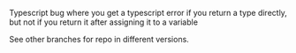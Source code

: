 Typescript bug where you get a typescript error if you return a type directly, but not if you return it after assigning it to a variable

See other branches for repo in different versions.  
